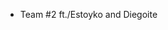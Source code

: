 - Team #2 ft./Estoyko and Diegoite

<!---
Panezuko/Panezuko is a ✨ special ✨ repository because its `README.md` (this file) appears on your GitHub profile.
You can click the Preview link to take a look at your changes.
--->
